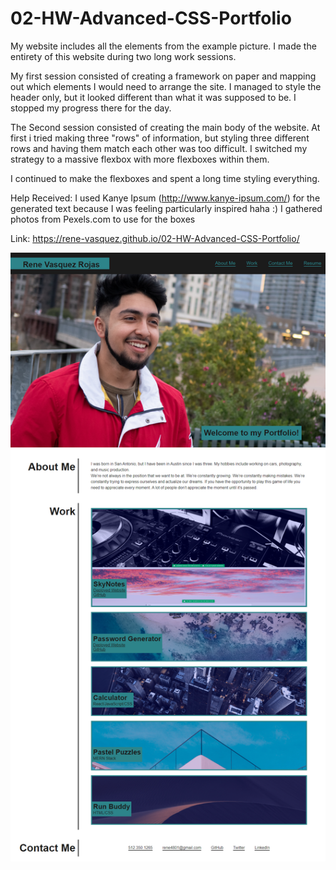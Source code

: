 # 02-HW-Advanced-CSS-Portfolio

My website includes all the elements from the example picture. I made the entirety of this website during two long work sessions.

My first session consisted of creating a framework on paper and mapping out which elements I would need to arrange the site. I managed to style the header only, but it looked different than what it was supposed to be. I stopped my progress there for the day.

The Second session consisted of creating the main body of the website. At first i tried making three "rows" of information, but styling three different rows and having them match each other was too difficult. I switched my strategy to a massive flexbox with more flexboxes within them.

I continued to make the flexboxes and spent a long time styling everything.

Help Received:
I used Kanye Ipsum (http://www.kanye-ipsum.com/) for the generated text because I was feeling particularly inspired haha :)
I gathered photos from Pexels.com to use for the boxes

Link: https://rene-vasquez.github.io/02-HW-Advanced-CSS-Portfolio/

![Portfolio Screenshot](./assets/images/screenshot.png)
